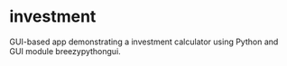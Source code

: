 # investment
GUI-based app demonstrating a investment calculator using Python and GUI module breezypythongui.

